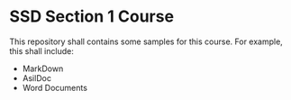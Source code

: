# SSD Section 1 Course
This repository shall contains some samples for this course. For example, this shall include:
- MarkDown
- AsilDoc
- Word Documents
